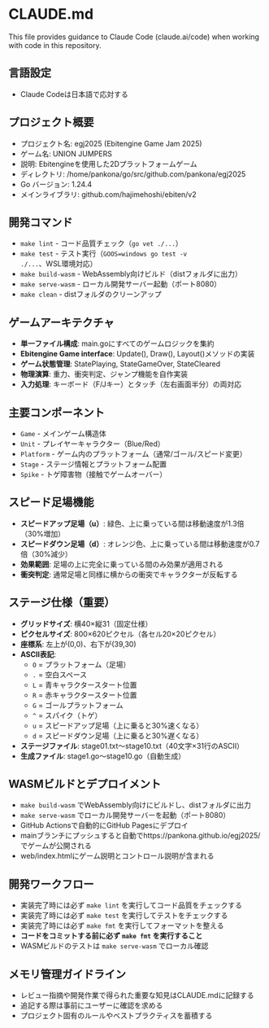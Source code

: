 # CLAUDE.md

This file provides guidance to Claude Code (claude.ai/code) when working with code in this repository.

## 言語設定
- Claude Codeは日本語で応対する

## プロジェクト概要
- プロジェクト名: egj2025 (Ebitengine Game Jam 2025)
- ゲーム名: UNION JUMPERS
- 説明: Ebitengineを使用した2Dプラットフォームゲーム
- ディレクトリ: /home/pankona/go/src/github.com/pankona/egj2025
- Go バージョン: 1.24.4
- メインライブラリ: github.com/hajimehoshi/ebiten/v2

## 開発コマンド
- `make lint` - コード品質チェック（`go vet ./...`）
- `make test` - テスト実行（`GOOS=windows go test -v ./...`、WSL環境対応）
- `make build-wasm` - WebAssembly向けビルド（distフォルダに出力）
- `make serve-wasm` - ローカル開発サーバー起動（ポート8080）
- `make clean` - distフォルダのクリーンアップ

## ゲームアーキテクチャ
- **単一ファイル構成**: main.goにすべてのゲームロジックを集約
- **Ebitengine Game interface**: Update(), Draw(), Layout()メソッドの実装
- **ゲーム状態管理**: StatePlaying, StateGameOver, StateCleared
- **物理演算**: 重力、衝突判定、ジャンプ機能を自作実装
- **入力処理**: キーボード（F/Jキー）とタッチ（左右画面半分）の両対応

## 主要コンポーネント
- `Game` - メインゲーム構造体
- `Unit` - プレイヤーキャラクター（Blue/Red）
- `Platform` - ゲーム内のプラットフォーム（通常/ゴール/スピード変更）
- `Stage` - ステージ情報とプラットフォーム配置
- `Spike` - トゲ障害物（接触でゲームオーバー）

## スピード足場機能
- **スピードアップ足場（u）**: 緑色、上に乗っている間は移動速度が1.3倍（30%増加）
- **スピードダウン足場（d）**: オレンジ色、上に乗っている間は移動速度が0.7倍（30%減少）
- **効果範囲**: 足場の上に完全に乗っている間のみ効果が適用される
- **衝突判定**: 通常足場と同様に横からの衝突でキャラクターが反転する

## ステージ仕様（重要）
- **グリッドサイズ**: 横40×縦31（固定仕様）
- **ピクセルサイズ**: 800×620ピクセル（各セル20×20ピクセル）
- **座標系**: 左上が(0,0)、右下が(39,30)
- **ASCII表記**: 
  - `O` = プラットフォーム（足場）
  - `.` = 空白スペース
  - `L` = 青キャラクタースタート位置
  - `R` = 赤キャラクタースタート位置
  - `G` = ゴールプラットフォーム
  - `^` = スパイク（トゲ）
  - `u` = スピードアップ足場（上に乗ると30%速くなる）
  - `d` = スピードダウン足場（上に乗ると30%遅くなる）
- **ステージファイル**: stage01.txt〜stage10.txt（40文字×31行のASCII）
- **生成ファイル**: stage1.go〜stage10.go（自動生成）

## WASMビルドとデプロイメント
- `make build-wasm` でWebAssembly向けにビルドし、distフォルダに出力
- `make serve-wasm` でローカル開発サーバーを起動（ポート8080）  
- GitHub Actionsで自動的にGitHub Pagesにデプロイ
- mainブランチにプッシュすると自動でhttps://pankona.github.io/egj2025/でゲームが公開される
- web/index.htmlにゲーム説明とコントロール説明が含まれる

## 開発ワークフロー
- 実装完了時には必ず `make lint` を実行してコード品質をチェックする
- 実装完了時には必ず `make test` を実行してテストをチェックする
- 実装完了時には必ず `make fmt` を実行してフォーマットを整える
- **コードをコミットする前に必ず `make fmt` を実行すること**
- WASMビルドのテストは `make serve-wasm` でローカル確認

## メモリ管理ガイドライン
- レビュー指摘や開発作業で得られた重要な知見はCLAUDE.mdに記録する
- 追記する際は事前にユーザーに確認を求める
- プロジェクト固有のルールやベストプラクティスを蓄積する
